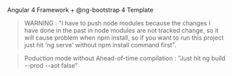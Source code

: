 Angular 4 Framework + @ng-bootstrap 4 Template

>WARNING : "I have to push node modules because the changes I have done in the past in node modules are not tracked change, so it will cause problem when npm install, so if you want to run this project just hit 'ng serve' without npm install command first".

>Poduction mode without Ahead-of-time compilation : "Just hit ng build --prod --aot false"
